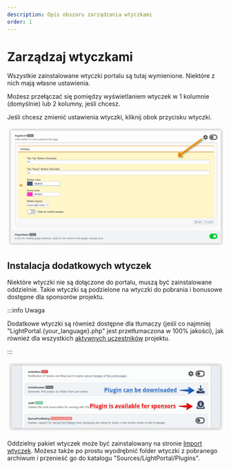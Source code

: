 ```yaml
---
description: Opis obszaru zarządzania wtyczkami
order: 1
---
```


# Zarządzaj wtyczkami

Wszystkie zainstalowane wtyczki portalu są tutaj wymienione. Niektóre z nich mają własne ustawienia.

Możesz przełączać się pomiędzy wyświetlaniem wtyczek w 1 kolumnie (domyślnie) lub 2 kolumny, jeśli chcesz.

Jeśli chcesz zmienić ustawienia wtyczki, kliknij obok przycisku wtyczki.

![Manage plugins](manage_plugins.png)

## Instalacja dodatkowych wtyczek

Niektóre wtyczki nie są dołączone do portalu, muszą być zainstalowane oddzielnie. Takie wtyczki są podzielone na wtyczki do pobrania i bonusowe dostępne dla sponsorów projektu.

:::info Uwaga

Dodatkowe wtyczki są również dostępne dla tłumaczy (jeśli co najmniej "LightPortal.{your_language}.php" jest przetłumaczona w 100% jakości), jak również dla wszystkich [aktywnych uczestników](../how-to/help-to-project) projektu.

:::

![Download additional plugins](download_plugins.png)

Oddzielny pakiet wtyczek może być zainstalowany na stronie [Import wtyczek](./impex). Możesz także po prostu wyodrębnić folder wtyczki z pobranego archiwum i przenieść go do katalogu "Sources/LightPortal/Plugins".
